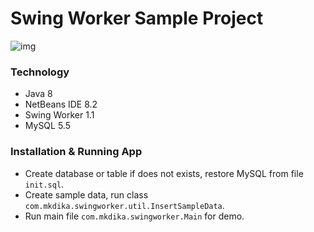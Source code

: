 # Swing Worker Sample Project

![img](http://i.imgur.com/D95l4Rf.png)

### Technology
- Java 8
- NetBeans IDE 8.2
- Swing Worker 1.1
- MySQL 5.5

### Installation & Running App
- Create database or table if does not exists, restore MySQL from file `init.sql`.
- Create sample data, run class `com.mkdika.swingworker.util.InsertSampleData`.
- Run main file `com.mkdika.swingworker.Main` for demo.
